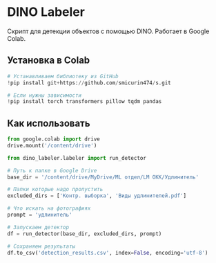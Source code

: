 # DINO Labeler

Скрипт для детекции объектов с помощью DINO. Работает в Google Colab.

## Установка в Colab

```python
# Устанавливаем библиотеку из GitHub
!pip install git+https://github.com/smicurin474/s.git

# Если нужны зависимости
!pip install torch transformers pillow tqdm pandas
```

## Как использовать

```python
from google.colab import drive
drive.mount('/content/drive')

from dino_labeler.labeler import run_detector

# Путь к папке в Google Drive
base_dir = '/content/drive/MyDrive/ML отдел/LM ОКК/Удлинитель'

# Папки которые надо пропустить
excluded_dirs = ['Контр. выборка', 'Виды удлинителей.pdf']

# Что искать на фотографиях
prompt = 'удлинитель'

# Запускаем детектор
df = run_detector(base_dir, excluded_dirs, prompt)

# Сохраняем результаты
df.to_csv('detection_results.csv', index=False, encoding='utf-8')
```